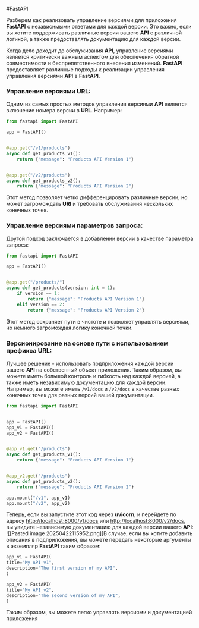 #FastAPI 

Разберем как реализовать управление версиями для приложения **FastAPI** с независимыми ответами для каждой версии. Это важно, если вы хотите поддерживать различные версии вашего **API** с различной логикой, а также предоставлять документацию для каждой версии.

Когда дело доходит до обслуживания **API**, управление версиями является критически важным аспектом для обеспечения обратной совместимости и беспрепятственного внесения изменений. **FastAPI** предоставляет различные подходы к реализации управления управления версиями **API** в **FastAPI**.
### Управление версиями URL:
Одним из самых простых методов управления версиями **API** является включение номера версии в **URL**. Например:
```python
from fastapi import FastAPI

app = FastAPI()


@app.get("/v1/products")
async def get_products_v1():
    return {"message": "Products API Version 1"}


@app.get("/v2/products")
async def get_products_v2():
    return {"message": "Products API Version 2"}
```
Этот метод позволяет четко дифференцировать различные версии, но может загромождать **URI** и требовать обслуживания нескольких конечных точек.
### Управление версиями параметров запроса:
Другой подход заключается в добавлении версии в качестве параметра запроса:
```python
from fastapi import FastAPI

app = FastAPI()


@app.get("/products/")
async def get_products(version: int = 1):
    if version == 1:
        return {"message": "Products API Version 1"}
    elif version == 2:
        return {"message": "Products API Version 2"}
```
Этот метод сохраняет пути в чистоте и позволяет управлять версиями, но немного загромождая логику конечной точки.
### Версионирование на основе пути с использованием префикса URL:
Лучшее решение - использовать подприложения каждой версии вашего **API** на собственный объект приложения. Таким образом, вы можете иметь большой контроль и гибкость  над каждой версией, а также иметь независимую документацию для каждой версии. Например, вы можете иметь `/v1/docs` и `/v2/docs` в качестве разных конечных точек для разных версий вашей документации.
```python
from fastapi import FastAPI


app = FastAPI()
app_v1 = FastAPI()
app_v2 = FastAPI()


@app_v1.get("/products")
async def get_products_v1():
    return {"message": "Products API Version 1"}


@app_v2.get("/products")
async def get_products_v2():
    return {"message": "Products API Version 2"}

app.mount("/v1", app_v1)
app.mount("/v2", app_v2)
```
Теперь, если вы запустите этот код через **uvicorn**, и перейдете по адресу [http://localhost:8000/v1/docs](http://localhost:8000/v1/docs) или [http://localhost:8000/v2/docs](http://localhost:8000/v2/docs), вы увидите независимую документацию для каждой версии вашего **API**:
![[Pasted image 20250422115952.png]]В случае, если вы хотите добавить описания в подприложения, вы можете передать некоторые аргументы в экземпляр **FastAPI** таким образом:
```python
app_v1 = FastAPI(
title="My API v1",
description="The first version of my API",
)

app_v2 = FastAPI(
title="My API v2",
description="The second version of my API",
)
```
Таким образом, вы можете легко управлять версиями и документацией приложения